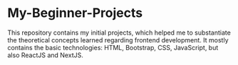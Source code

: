 # My-Beginner-Projects

This repository contains my initial projects, which helped me to substantiate the theoretical concepts learned regarding frontend development. It mostly contains the basic technologies: HTML, Bootstrap, CSS, JavaScript, but also ReactJS and NextJS.
